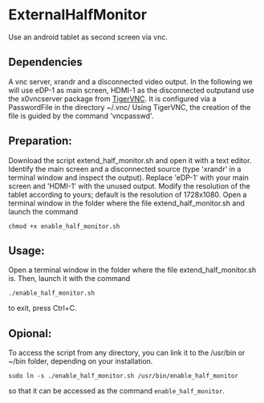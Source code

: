 # ExternalHalfMonitor
Use an android tablet as second screen via vnc.

## Dependencies
A vnc server, xrandr and a disconnected video output. In the following we will use eDP-1 as main screen, HDMI-1 as the disconnected outputand use the x0vncserver package from [TigerVNC](https://tigervnc.org/). It is configured via a PasswordFile in the directory ~/.vnc/
Using TigerVNC, the creation of the file is guided by the command 'vncpasswd'.

## Preparation:
Download the script extend_half_monitor.sh and open it with a text editor. Identify the main screen and a disconnected source (type 'xrandr' in a terminal window and inspect the output). Replace 'eDP-1' with your main screen and 'HDMI-1' with the unused output.
Modify the resolution of the tablet according to yours; default is the resolution of 1728x1080.
Open a terminal window in the folder where the file extend_half_monitor.sh and launch the command
```
chmod +x enable_half_monitor.sh
```

## Usage:
Open a terminal window in the folder where the file extend_half_monitor.sh is. Then, launch it with the command
~~~
./enable_half_monitor.sh
~~~
to exit, press Ctrl+C.

## Opional:
To access the script from any directory, you can link it to the /usr/bin or ~/bin folder, depending on your installation.
~~~
sudo ln -s ./enable_half_monitor.sh /usr/bin/enable_half_monitor
~~~
so that it can be accessed as the command `enable_half_monitor`.
